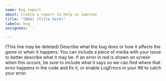 ```yaml
---
name: Bug report
about: Create a report to help us improve
title: "[BUG] (Title here)"
labels: bug
assignees: ''

---
```


(This line may be deleted) Describe what the bug does or how it affects the game or when it happens.
You can include a piece of media with your issue to better describe what it may be.
If an error in red is shown on screen when this occurs, be sure to include what it
says so we can find where that error happens in the code and fix it, or enable LogErrors
in your INI to catch your error.

